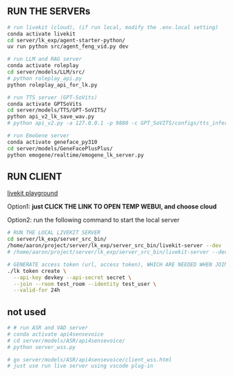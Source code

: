 ## RUN THE SERVERs
```bash
# run livekit (cloud), (if run local, modify the .env.local setting)
conda activate livekit
cd server/lk_exp/agent-starter-python/
uv run python src/agent_feng_vid.py dev

# run LLM and RAG server
conda activate roleplay
cd server/models/LLM/src/
# python roleplay_api.py
python roleplay_api_for_lk.py

# run TTS server (GPT-SoVits)
conda activate GPTSoVits
cd server/models/TTS/GPT-SoVITS/
python api_v2_lk_save_wav.py
# python api_v2.py -a 127.0.0.1 -p 9880 -c GPT_SoVITS/configs/tts_infer.yaml

# run EmoGene server
conda activate geneface_py310
cd server/models/GeneFacePlusPlus/
python emogene/realtime/emogene_lk_server.py

```

## RUN CLIENT

[livekit playground](https://agents-playground.livekit.io/#cam=1&mic=1&screen=1&video=1&audio=1&chat=1&theme_color=cyan)

Option1: **just CLICK THE LINK TO OPEN TEMP WEBUI, and choose cloud**

Option2: run the following command to start the local server
```bash
# RUN THE LOCAL LIVEKIT SERVER
cd server/lk_exp/server_src_bin/
/home/aaron/project/server/lk_exp/server_src_bin/livekit-server --dev
# /home/aaron/project/server/lk_exp/server_src_bin/livekit-server --dev --bind 0.0.0.0

# GENERATE access token (url, access token), WHICH ARE NEEDED WHEN JOINING A ROOM
./lk token create \
  --api-key devkey --api-secret secret \
  --join --room test_room --identity test_user \
  --valid-for 24h
```


## not used
```bash
# # run ASR and VAD server
# conda activate api4sensevoice
# cd server/models/ASR/api4sensevoice/
# python server_wss.py

# go server/models/ASR/api4sensevoice/client_wss.html
# just use run live server using vscode plug-in

```